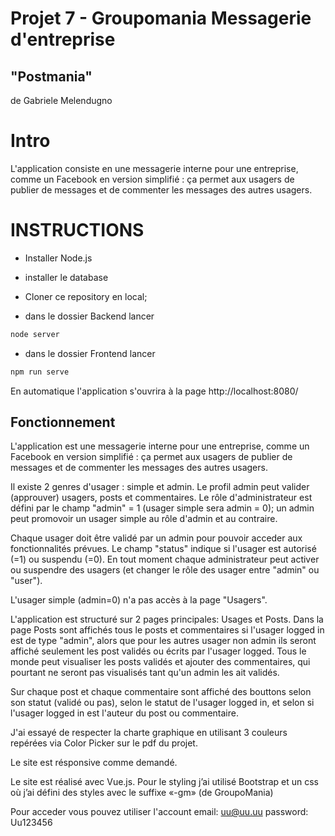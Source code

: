 # Projet 7 - Groupomania Messagerie d'entreprise
## "Postmania"

de Gabriele Melendugno

# Intro

L'application consiste en une messagerie interne pour une entreprise, comme un Facebook en version simplifié : ça permet aux usagers de publier de messages et de commenter les messages des autres usagers. 


# INSTRUCTIONS

- Installer Node.js

- installer le database


- Cloner ce repository en local;

- dans le dossier Backend  lancer 
```bash
node server
```

- dans le dossier Frontend lancer 
```bash
npm run serve
```

En automatique l'application s'ouvrira à la page http://localhost:8080/



## Fonctionnement 

L'application est une messagerie interne pour une entreprise, comme un Facebook en version simplifié : ça permet aux usagers de publier de messages et de commenter les messages des autres usagers. 

Il existe 2 genres d'usager : simple et admin. Le profil admin peut valider (approuver) usagers, posts et commentaires.
Le rôle d'administrateur est défini par le champ "admin" = 1 (usager simple sera admin = 0); un admin peut promovoir un usager simple au rôle d'admin et au contraire.

Chaque usager doit être validé par un admin pour pouvoir acceder aux fonctionnalités prévues. Le champ "status" indique si l'usager est autorisé (=1) ou suspendu (=0). En tout moment chaque administrateur peut activer ou suspendre des usagers (et changer le rôle des usager entre "admin" ou "user").

L'usager simple (admin=0) n'a pas accès à la page "Usagers".

L'application est structuré sur 2 pages principales: Usages et Posts.
Dans la page Posts sont affichés tous le posts et commentaires si l'usager logged in est de type "admin", alors que pour les autres usager non admin ils seront affiché seulement les post validés ou écrits par l'usager logged. 
Tous le monde peut visualiser les posts validés et ajouter des commentaires, qui pourtant ne seront pas visualisés tant qu'un admin les ait validés.

Sur chaque post et chaque commentaire sont affiché des bouttons selon son statut (validé ou pas), selon le statut de l'usager logged in, et selon si l'usager logged in est l'auteur du post ou commentaire.

J'ai essayé de respecter la charte graphique en utilisant 3 couleurs repérées via Color Picker sur le pdf du projet.

Le site est résponsive comme demandé.

Le site est réalisé avec Vue.js. Pour le styling j’ai utilisé Bootstrap et un css où j’ai défini des styles avec le suffixe «-gm» (de GroupoMania)

Pour acceder vous pouvez utiliser l'account
email: uu@uu.uu
password: Uu123456

